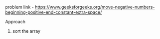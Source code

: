 problem link - https://www.geeksforgeeks.org/move-negative-numbers-beginning-positive-end-constant-extra-space/

Approach

1. sort the array